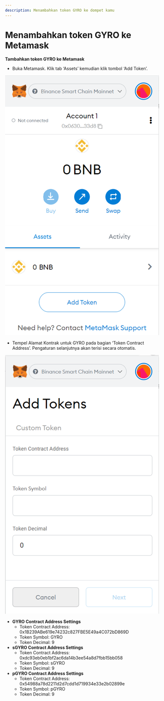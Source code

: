 ```yaml
---
description: Menambahkan token GYRO ke dompet kamu
---
```


# Menambahkan token GYRO ke Metamask

**Tambahkan token GYRO ke Metamask**

* Buka Metamask. Klik tab ‘Assets’ kemudian klik tombol ‘Add Token’.

![](../.gitbook/assets/0.png)

* Tempel Alamat Kontrak untuk GYRO pada bagian ‘Token Contract Address’. Pengaturan selanjutnya akan terisi secara otomatis.

![](<../.gitbook/assets/1 (2).png>)

* **GYRO Contract Address Settings**
  * Token Contract Address: 0x1B239ABe619e74232c827FBE5E49a4C072bD869D
  * Token Symbol: GYRO
  * Token Decimal: 9
* **sGYRO Contract Address Settings**
  * Token Contract Address: 0xdc93eb0eb1bf2ac6da14b3ee54a8d7fbb15bb058
  * Token Symbol: sGYRO
  * Token Decimal: 9
* **pGYRO Contract Address Settings**
  * Token Contract Address: 0x54988a78d2211d2d7cdd1d719934e33e2b02899e
  * Token Symbol: pGYRO
  * Token Decimal: 9
